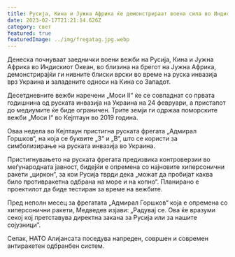 ```yaml
---
title: Русија, Кина и Јужна Африка ќе демонстрираат воена сила во Индискиот Океан
date: 2023-02-17T21:21:14.626Z
category: свет
featured: true
featuredImage: ../img/fregatag.jpg.webp
---
```


Денеска почнуваат заеднички воени вежби на Русија, Кина и Јужна Африка во Индискиот Океан, во близина на брегот на Јужна Африка, демонстрирајќи ги нивните блиски врски во време на руска инвазија врз Украина и заладените односи на Кина со Западот.

Десетдневните вежби наречени „Моси II“ ќе се совпаднат со првата годишнина од руската инвазија на Украина на 24 февруари, а пристапот до медиумите ќе биде ограничен. Трите земји ги одржаа поморските вежби „Моси I“ во Кејптаун во 2019 година.

Оваа недела во Кејптаун пристигна руската фрегата „Адмирал Горшков“, на која се буквите „З“ и „В“, што се користи за симболизирање на руската инвазија во Украина.

Пристигнувањето на руската фрегата предизвика контроверзии во меѓународната јавност, бидејќи е опремена со најновите хиперсонични ракети „циркон“, за кои Русија тврди дека „можат да пробијат каква било противракетна одбрана на море и на копно“. Планирано е проектилот да биде тестиран за време на вежбите.

Пред неполн месец за фрегатата „Адмирал Горшков“ која е опремена со хиперсонични ракети, Медведев изјави: „Радувај се. Ова ќе вразуми секој кој претставува директна закана за Русија или за нашите сојузници”.

Сепак, НАТО Алијансата поседува напреден, совршен и современ антиракетен одбранбен систем.
